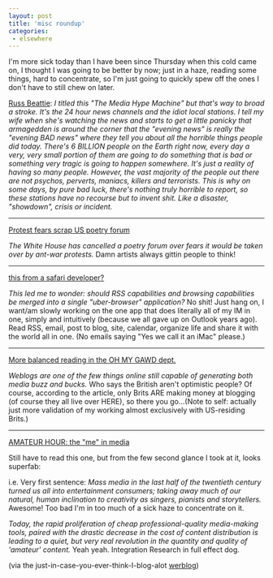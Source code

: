 ```yaml
---
layout: post
title: 'misc roundup'
categories:
 - elsewhere
---
```


I'm more sick today than I have been since Thursday when this cold came on, I thought I was going to be better by now; just in a haze, reading some things, hard to concentrate, so I'm just going to quickly spew off the ones I don't have to still chew on later.

<a href="http://www.russellbeattie.com/notebook/20030202.html#100251">Russ Beattie</a>: <em>I titled this "The Media Hype Machine" but that's way to broad a stroke. It's the 24 hour news channels and the idiot local stations. I tell my wife when she's watching the news and starts to get a little panicky that armagedden is around the corner that the "evening news" is really the "evening BAD news" where they tell you about all the horrible things people did today. There's 6 BILLION people on the Earth right now, every day a very, very small portion of them are going to do something that is bad or something very tragic is going to happen somewhere. It's just a reality of having so many people. However, the vast majority of the people out there are not psychos, perverts, maniacs, killers and terrorists. This is why on some days, by pure bad luck, there's nothing truly horrible to report, so these stations have no recourse but to invent shit. Like a disaster, "showdown", crisis or incident.</em>



<hr>



<a href="http://news.bbc.co.uk/1/hi/entertainment/arts/2708651.stm">Protest fears scrap US poetry forum</a>



<em>The White House has cancelled a poetry forum over fears it would be taken over by ant-war protests.</em> Damn artists always gittin people to think!



<hr>



<a href="http://www.mozillazine.org/weblogs/hyatt/archives/2003_01.html#002403">this from a safari developer?</a>



<em>This led me to wonder: should RSS capabilities and browsing capabilities be merged into a single "uber-browser" application?</em> No shit! Just hang on, I want/am slowly working on the one app that does literally all of my IM in one, simply and intuitively (because we all gave up on Outlook years ago). Read RSS, email, post to blog, site, calendar, organize life and share it with the world all in one. (No emails saying "Yes we call it an iMac" please.)



<hr>



<a href="http://www.guardian.co.uk/online/story/0,3605,884658,00.html">More balanced reading in the OH MY GAWD dept.</a>



<em>Weblogs are one of the few things online still capable of generating both media buzz and bucks.</em> Who says the British aren't optimistic people? Of course, according to the article, only Brits ARE making money at blogging (of course they all live over HERE), so there you go...(Note to self: actually just more validation of my working almost exclusively with US-residing Brits.)



<hr>



<a href="http://www.corante.com/amateur/">AMATEUR HOUR: the "me" in media</a>



Still have to read this one, but from the few second glance I took at it, looks superfab:



i.e. Very first sentence: <em>Mass media in the last half of the twentieth century turned us all into entertainment consumers; taking away much of our natural, human inclination to creativity as singers, pianists and storytellers.</em> Awesome! Too bad I'm in too much of a sick haze to concentrate on it. 



<em>Today, the rapid proliferation of cheap professional-quality media-making tools, paired with the drastic decrease in the cost of content distribution is leading to a quiet, but very real revolution in the quantity and quality of 'amateur' content.</em> Yeah yeah. Integration Research in full effect dog.



(via the just-in-case-you-ever-think-I-blog-alot <a href="http://werbach.com/blog/">werblog</a>)